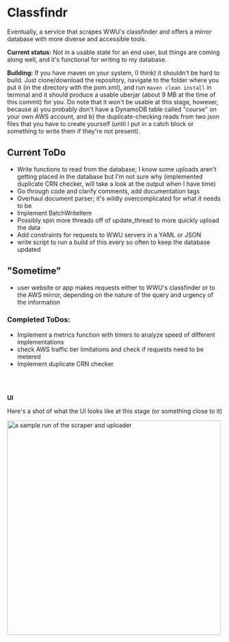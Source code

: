 # Classfindr

Eventually, a service that scrapes WWU's classfinder and offers a mirror database with more diverse and accessible tools.

**Current status:** Not in a usable state for an end user, but things are coming along well, and it's functional for writing to my database.

**Building:** If you have maven on your system, (I think) it shouldn't be hard to build. Just clone/download the repository, navigate to the folder where you put it (in the directory with the pom.xml), and run `maven clean install` in terminal and it should produce a usable uberjar (about 9 MB at the time of this commit) for you. Do note that it won't be usable at this stage, however, because a) you probably don't have a DynamoDB table called "course" on your own AWS account, and b) the duplicate-checking reads from two json files that you have to create yourself (until I put in a catch block or something to write them if they're not present).

## Current ToDo
- Write functions to read from the database; I know some uploads aren't getting placed in the database but I'm not sure why (implemented duplicate CRN checker, will take a look at the output when I have time)
- Go through code and clarify comments, add documentation tags
- Overhaul document parser; it's wildly overcomplicated for what it needs to be
- Implement BatchWriteItem
- Possibly spin more threads off of update_thread to more quickly upload the data 
- Add constraints for requests to WWU servers in a YAML or JSON
- write script to run a build of this every so often to keep the database updated

## "Sometime"
- user website or app makes requests either to WWU's classfinder or to the AWS mirror, depending on the nature of the query and urgency of the information

### Completed ToDos:
- Implement a metrics function with timers to analyze speed of different implementations
- check AWS traffic tier limitations and check if requests need to be metered
- Implement duplicate CRN checker

<br/>
<br/>

**UI**

Here's a shot of what the UI looks like at this stage (or something close to it)
<p align="left">
  <img src="https://user-images.githubusercontent.com/30479162/57427361-69001b00-71d8-11e9-9c58-805538e9e126.JPG" width="500" title="a sample run of the scraper and uploader">
</p>
